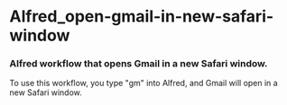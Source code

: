 # Alfred_open-gmail-in-new-safari-window
### Alfred workflow that opens Gmail in a new Safari window.

To use this workflow, you type "gm" into Alfred, and Gmail will open in a new Safari window.
